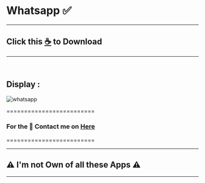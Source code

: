 # Whatsapp ✅


--------------------------------
## Click this [☕](https://github.com/VfvRizky/MyKit-ChromeWeb/tree/main/Chrome/Whatsapp) to Download
--------------------------------
</br>


## Display :


![whatsapp](https://user-images.githubusercontent.com/73746365/156214474-fbea9ecc-f555-4c21-9223-82cf6e473825.gif)

=========================
### For the 🔐 Contact me on [Here](https://vfvrizky.my.id)
=========================

--------------------------------
## ⚠️ I'm not Own of all these Apps ⚠️
--------------------------------



